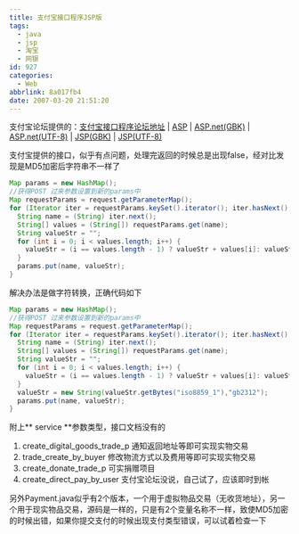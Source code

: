 ```yaml
---
title: 支付宝接口程序JSP版
tags:
  - java
  - jsp
  - 淘宝
  - 网银
id: 927
categories:
  - Web
abbrlink: 8a017fb4
date: 2007-03-20 21:51:20
---
```


支付宝论坛提供的：[支付宝接口程序论坛地址](http://club.alipay.com/show_thread-80---5699059-.htm) | [ASP](http://union.alipay.com/alipay/dev_download/xuni/new_asp_xuni.rar) | [ASP.net(GBK)](http://union.alipay.com/alipay/dev_download/xuni/xuniaspx.rar) | [ASP.net(UTF-8)](http://union.alipay.com/alipay/dev_download/xuni/WebSite1utf.rar) | [JSP(GBK)](http://union.alipay.com/alipay/dev_download/xuni/jsp_xuni_gbk.rar) | [JSP(UTF-8)](http://union.alipay.com/alipay/dev_download/xuni/jsp_xuni.rar)

支付宝提供的接口，似乎有点问题，处理完返回的时候总是出现false，经对比发现是MD5加密后字符串不一样了
```java
Map params = new HashMap();
//获得POST 过来参数设置到新的params中
Map requestParams = request.getParameterMap();
for (Iterator iter = requestParams.keySet().iterator(); iter.hasNext();) {
  String name = (String) iter.next();
  String[] values = (String[]) requestParams.get(name);
  String valueStr = "";
  for (int i = 0; i < values.length; i++) {
    valueStr = (i == values.length - 1) ? valueStr + values[i]: valueStr + values[i] + ",";
  }
  params.put(name, valueStr);
}
```
<!--more-->

解决办法是做字符转换，正确代码如下

```java
Map params = new HashMap();
//获得POST 过来参数设置到新的params中
Map requestParams = request.getParameterMap();
for (Iterator iter = requestParams.keySet().iterator(); iter.hasNext();) {
  String name = (String) iter.next();
  String[] values = (String[]) requestParams.get(name);
  String valueStr = "";
  for (int i = 0; i < values.length; i++) {
    valueStr = (i == values.length - 1) ? valueStr + values[i]: valueStr + values[i] + ",";
  }
  valueStr = new String(valueStr.getBytes("iso8859_1"),"gb2312");		//转换字符集
  params.put(name, valueStr);
}
```

附上** service **参数类型，接口文档没有的

1. create_digital_goods_trade_p 通知返回地址等即可实现实物交易
2. trade_create_by_buyer 修改物流方式以及费用等即可实现实物交易
3. create_donate_trade_p 可实捐赠项目
4. create_direct_pay_by_user 支付宝论坛没说，自己试了，应该即时到帐

另外Payment.java似乎有2个版本，一个用于虚拟物品交易（无收货地址），另一个用于现实物品交易，源码是一样的，只是有2个变量名称不一样，致使MD5加密的时候出错，如果你提交支付的时候出现支付类型错误，可以试着检查一下